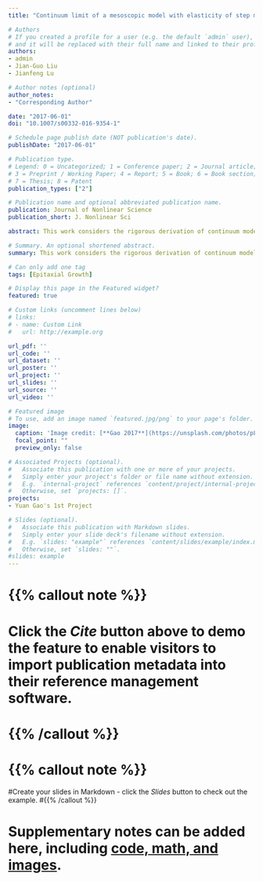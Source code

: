 ```yaml
---
title: "Continuum limit of a mesoscopic model with elasticity of step motion on vicinal surfaces"

# Authors
# If you created a profile for a user (e.g. the default `admin` user), write the username (folder name) here 
# and it will be replaced with their full name and linked to their profile.
authors:
- admin
- Jian-Guo Liu
- Jianfeng Lu

# Author notes (optional)
author_notes:
- "Corresponding Author"

date: "2017-06-01"
doi: "10.1007/s00332-016-9354-1"

# Schedule page publish date (NOT publication's date).
publishDate: "2017-06-01"

# Publication type.
# Legend: 0 = Uncategorized; 1 = Conference paper; 2 = Journal article;
# 3 = Preprint / Working Paper; 4 = Report; 5 = Book; 6 = Book section;
# 7 = Thesis; 8 = Patent
publication_types: ["2"]

# Publication name and optional abbreviated publication name.
publication: Journal of Nonlinear Science
publication_short: J. Nonlinear Sci

abstract: This work considers the rigorous derivation of continuum models of step motion starting from a mesoscopic Burton–Cabrera–Frank-type model following the Xiang’s work (Xiang in SIAM J Appl Math 63(1):241–258, 2002). We prove that as the lattice parameter goes to zero, for a finite time interval, a modified discrete model converges to the strong solution of the limiting PDE with first-order convergence rate.

# Summary. An optional shortened abstract.
summary: This work considers the rigorous derivation of continuum models of step motion starting from a mesoscopic Burton–Cabrera–Frank-type model following the Xiang’s work.

# Can only add one tag
tags: [Epitaxial Growth]

# Display this page in the Featured widget?
featured: true

# Custom links (uncomment lines below)
# links:
# - name: Custom Link
#   url: http://example.org

url_pdf: ''
url_code: ''
url_dataset: ''
url_poster: ''
url_project: ''
url_slides: ''
url_source: ''
url_video: ''

# Featured image
# To use, add an image named `featured.jpg/png` to your page's folder. 
image:
  caption: 'Image credit: [**Gao 2017**](https://unsplash.com/photos/pLCdAaMFLTE)'
  focal_point: ""
  preview_only: false

# Associated Projects (optional).
#   Associate this publication with one or more of your projects.
#   Simply enter your project's folder or file name without extension.
#   E.g. `internal-project` references `content/project/internal-project/index.md`.
#   Otherwise, set `projects: []`.
projects:
- Yuan Gao's 1st Project

# Slides (optional).
#   Associate this publication with Markdown slides.
#   Simply enter your slide deck's filename without extension.
#   E.g. `slides: "example"` references `content/slides/example/index.md`.
#   Otherwise, set `slides: ""`.
#slides: example
---
```


# {{% callout note %}}
# Click the *Cite* button above to demo the feature to enable visitors to import publication metadata into their reference management software.
# {{% /callout %}}

# {{% callout note %}}
#Create your slides in Markdown - click the *Slides* button to check out the example.
#{{% /callout %}}

# Supplementary notes can be added here, including [code, math, and images](https://wowchemy.com/docs/writing-markdown-latex/).
